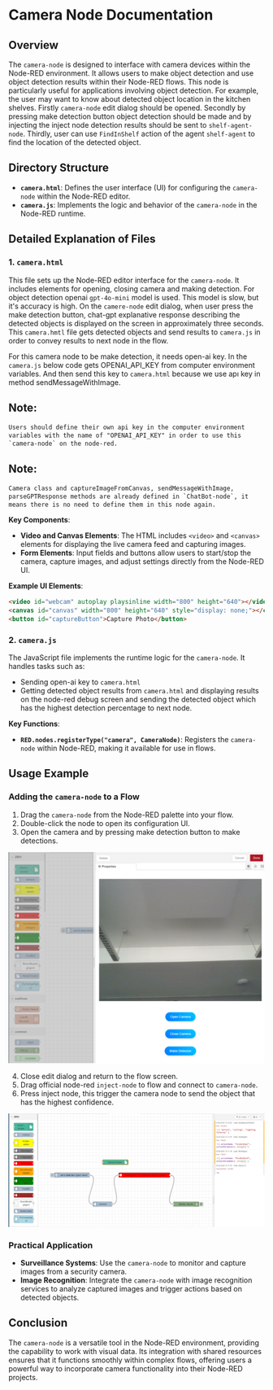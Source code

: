 
# Camera Node Documentation

## Overview
The `camera-node` is designed to interface with camera devices within the Node-RED environment. It allows users to make object detection and use object detection results within their Node-RED flows. This node is particularly useful for applications involving object detection. For example, the user may want to know about detected object location in the kitchen shelves. Firstly `camera-node` edit dialog should be opened. Secondly by pressing make detection button object detection should be made and by injecting the inject node detection results should be sent to `shelf-agent-node`. Thirdly, user can use `FindInShelf` action of the agent `shelf-agent` to find the location of the detected object.

## Directory Structure

- **`camera.html`**: Defines the user interface (UI) for configuring the `camera-node` within the Node-RED editor.
- **`camera.js`**: Implements the logic and behavior of the `camera-node` in the Node-RED runtime.
## Detailed Explanation of Files

### 1. `camera.html`
This file sets up the Node-RED editor interface for the `camera-node`. It includes elements for opening, closing camera and making detection.
For object detection openai `gpt-4o-mini` model is used. This model is slow, but it's accuracy is high. On the `camere-node` edit dialog, when user press the make detection button, chat-gpt explanative response describing the detected objects is displayed on the screen in approximately three seconds.
This `camera.hmtl` file gets detected objects and send results to `camera.js` in order to convey results to next node in the flow.

For this camera node to be make detection, it needs open-ai key. In the `camera.js` below code gets OPENAI_API_KEY from computer environment variables.
And then send this key to `camera.html` because we use apı key in method sendMessageWithImage.

## Note:
    Users should define their own api key in the computer environment variables with the name of "OPENAI_API_KEY" in order to use this `camera-node` on the node-red.

## Note:
    Camera class and captureImageFromCanvas, sendMessageWithImage, parseGPTResponse methods are already defined in `ChatBot-node`, it means there is no need to define them in this node again.

**Key Components**:
- **Video and Canvas Elements**: The HTML includes `<video>` and `<canvas>` elements for displaying the live camera feed and capturing images.
- **Form Elements**: Input fields and buttons allow users to start/stop the camera, capture images, and adjust settings directly from the Node-RED UI.

**Example UI Elements**:
```html
<video id="webcam" autoplay playsinline width="800" height="640"></video>
<canvas id="canvas" width="800" height="640" style="display: none;"></canvas>
<button id="captureButton">Capture Photo</button>
```

### 2. `camera.js`
The JavaScript file implements the runtime logic for the `camera-node`. It handles tasks such as:
- Sending open-ai key to `camera.html`
- Getting detected object results from `camera.html` and displaying results on the node-red debug screen and sending the detected object which has the highest detection percentage to next node.

**Key Functions**:
- **`RED.nodes.registerType("camera", CameraNode)`**: Registers the `camera-node` within Node-RED, making it available for use in flows.

## Usage Example

### Adding the `camera-node` to a Flow
1. Drag the `camera-node` from the Node-RED palette into your flow.
2. Double-click the node to open its configuration UI.
3. Open the camera and by pressing make detection button to make detections.

![This is an image](camera_edit_dialog.png)

4. Close edit dialog and return to the flow screen. 
5. Drag official node-red `inject-node` to flow and connect to `camera-node`.
6. Press inject node, this trigger the camera node to send the object that has the highest confidence.

![This is an image](example_flow_for_camera_node.png)



### Practical Application
- **Surveillance Systems**: Use the `camera-node` to monitor and capture images from a security camera.
- **Image Recognition**: Integrate the `camera-node` with image recognition services to analyze captured images and trigger actions based on detected objects.

## Conclusion
The `camera-node` is a versatile tool in the Node-RED environment, providing the capability to work with visual data. Its integration with shared resources ensures that it functions smoothly within complex flows, offering users a powerful way to incorporate camera functionality into their Node-RED projects.
